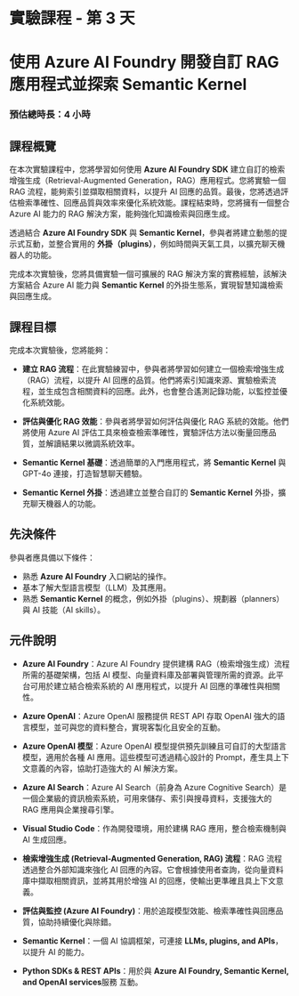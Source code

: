 # 實驗課程 - 第 3 天

# 使用 Azure AI Foundry 開發自訂 RAG 應用程式並探索 Semantic Kernel

### 預估總時長：4 小時

## 課程概覽

在本次實驗課程中，您將學習如何使用 **Azure AI Foundry SDK** 建立自訂的檢索增強生成（Retrieval-Augmented Generation，RAG）應用程式。您將實驗一個 RAG 流程，能夠索引並擷取相關資料，以提升 AI 回應的品質。最後，您將透過評估檢索準確性、回應品質與效率來優化系統效能。課程結束時，您將擁有一個整合 Azure AI 能力的 RAG 解決方案，能夠強化知識檢索與回應生成。

透過結合 **Azure AI Foundry SDK** 與 **Semantic Kernel**，參與者將建立動態的提示式互動，並整合實用的 **外掛（plugins）**，例如時間與天氣工具，以擴充聊天機器人的功能。

完成本次實驗後，您將具備實驗一個可擴展的 RAG 解決方案的實務經驗，該解決方案結合 Azure AI 能力與 **Semantic Kernel** 的外掛生態系，實現智慧知識檢索與回應生成。

## 課程目標 

完成本次實驗後，您將能夠：

- **建立 RAG 流程**：在此實驗練習中，參與者將學習如何建立一個檢索增強生成（RAG）流程，以提升 AI 回應的品質。他們將索引知識來源、實驗檢索流程，並生成包含相關資料的回應。此外，也會整合遙測記錄功能，以監控並優化系統效能。

- **評估與優化 RAG 效能**：參與者將學習如何評估與優化 RAG 系統的效能。他們將使用 Azure AI 評估工具來檢查檢索準確性，實驗評估方法以衡量回應品質，並解讀結果以微調系統效率。

- **Semantic Kernel 基礎**：透過簡單的入門應用程式，將 **Semantic Kernel** 與 GPT-4o 連接，打造智慧聊天體驗。

- **Semantic Kernel 外掛**：透過建立並整合自訂的 **Semantic Kernel** 外掛，擴充聊天機器人的功能。
  
## 先決條件

參與者應具備以下條件：

- 熟悉 **Azure AI Foundry** 入口網站的操作。
- 基本了解大型語言模型（LLM）及其應用。
- 熟悉 **Semantic Kernel** 的概念，例如外掛（plugins）、規劃器（planners）與 AI 技能（AI skills）。

## 元件說明

- **Azure AI Foundry**：Azure AI Foundry 提供建構 RAG（檢索增強生成）流程所需的基礎架構，包括 AI 模型、向量資料庫及部署與管理所需的資源。此平台可用於建立結合檢索系統的 AI 應用程式，以提升 AI 回應的準確性與相關性。

- **Azure OpenAI**：Azure OpenAI 服務提供 REST API 存取 OpenAI 強大的語言模型，並可與您的資料整合，實現客製化且安全的互動。

- **Azure OpenAI 模型**：Azure OpenAI 模型提供預先訓練且可自訂的大型語言模型，適用於各種 AI 應用。這些模型可透過精心設計的 Prompt，產生具上下文意義的內容，協助打造強大的 AI 解決方案。

- **Azure AI Search**：Azure AI Search（前身為 Azure Cognitive Search）是一個企業級的資訊檢索系統，可用來儲存、索引與搜尋資料，支援強大的 RAG 應用與企業搜尋引擎。

- **Visual Studio Code**：作為開發環境，用於建構 RAG 應用，整合檢索機制與 AI 生成回應。

- **檢索增強生成 (Retrieval-Augmented Generation, RAG) 流程**：RAG 流程透過整合外部知識來強化 AI 回應的內容。它會根據使用者查詢，從向量資料庫中擷取相關資訊，並將其用於增強 AI 的回應，使輸出更準確且具上下文意義。

- **評估與監控 (Azure AI Foundry)**：用於追蹤模型效能、檢索準確性與回應品質，協助持續優化與除錯。

- **Semantic Kernel**：一個 AI 協調框架，可連接 **LLMs, plugins, and APIs**，以提升 AI 的能力。
  
- **Python SDKs & REST APIs**：用於與 **Azure AI Foundry, Semantic Kernel, and OpenAI services**服務 互動。
